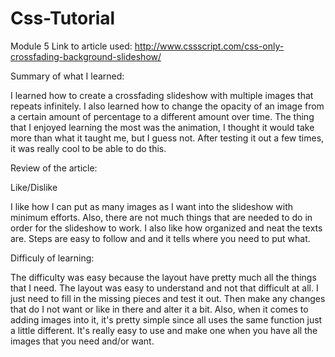 # Css-Tutorial
Module 5
Link to article used: http://www.cssscript.com/css-only-crossfading-background-slideshow/

Summary of what I learned:

  I learned how to create a crossfading slideshow with multiple images that repeats infinitely. I also learned how to change the opacity of an image from a certain amount of percentage to a different amount over time. The thing that I enjoyed learning the most was the animation, I thought it would take more than what it taught me, but I guess not. After testing it out a few times, it was really cool to be able to do this.

Review of the article:

Like/Dislike

  I like how I can put as many images as I want into the slideshow with minimum efforts. Also, there are not much things that are needed to do in order for the slideshow to work. I also like how organized and neat the texts are. Steps are easy to follow and and it tells where you need to put what.

Difficuly of learning:

  The difficulty was easy because the layout have pretty much all the things that I need. The layout was easy to understand and not that difficult at all.  I just need to fill in the missing pieces and test it out. Then make any changes that do I not want or like in there and alter it a bit. Also, when it comes to adding images into it, it's pretty simple since all uses the same function just a little different. It's really easy to use and make one when you have all the images that you need and/or want.
